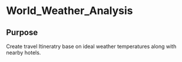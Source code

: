 # World_Weather_Analysis

## Purpose

Create travel Itineratry base on ideal weather temperatures along with nearby hotels.